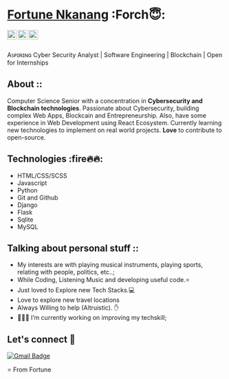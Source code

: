 # <a href="https://www.linkedin.com/in/fortune-gabriel-nkanang-59136421a/">Fortune Nkanang</a> :Forch😇:


<a href="https://www.linkedin.com/in/fortune-gabriel-nkanang-59136421a/">
  <img align="left" alt="Neel's Linkdein" width="22px" src="https://cdn.jsdelivr.net/npm/simple-icons@v3/icons/linkedin.svg" />
</a>
<a href="https://github.com/FortuneGN/">
  <img align="left" alt="Ashwani's Github" width="22px" src="https://cdn.jsdelivr.net/npm/simple-icons@v3/icons/github.svg" color="white" />
</a>
<a href="https://www.instagram.com/fortune.dev/">
  <img align="left" alt="Neel's Instagram" width="22px" src="https://cdn.jsdelivr.net/npm/simple-icons@v3/icons/instagram.svg" />
</a>

<br/>
<br/>

Aꜱᴘɪʀɪɴɢ Cyber Security Analyst | Software Engineering | Blockchain | 
Open for Internships


## About ::
   Computer Science Senior with a concentration in <b> Cybersecurity and Blockchain technologies</b>. Passionate about Cybersecurity, building complex Web Apps, Blockcain and Entrepreneurship. Also, have some experience in Web Development using React Ecosystem. Currently learning new technologies to implement on real world projects. **Love** to contribute to open-source.

## Technologies :fire🔥🔥:
- HTML/CSS/SCSS
- Javascript
- Python
- Git and Github
- Django
- Flask
- Sqlite
- MySQL


## Talking about personal stuff ::
-  My interests are with playing musical instruments, playing sports, relating with people, politics, etc..;
- While Coding, Listening Music and developing useful code.⭐️
- Just loved to Explore new Tech Stacks.💻
- Love to explore new travel locations
- Always Willing to help (Altruistic). ✋
- 👨🏽‍💻 I’m currently working on improving my techskill;

##  Let's connect :speech_balloon:
 [![Gmail Badge](https://img.shields.io/badge/-fortune.nkanang@gmail.com-c14438?style=flat-square&logo=Gmail&logoColor=white&link=mailto:fortune.nkanang@gmail.com)](mailto:fortune.nkanang@gmail.com)

⭐️ From Fortune
